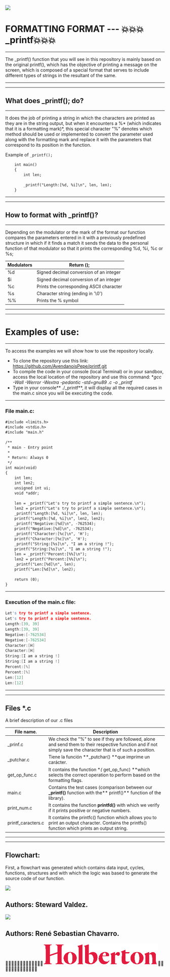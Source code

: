 ![](https://mikata.shingaku.mynavi.jp/img/umi/6221/151228114825/1.jpg)
# FORMATTING FORMAT --- 💥💥💥_printf💥💥💥


------------


The _printf() function that you will see in this repository is mainly based on the original printf(), which has the objective of printing a message on the screen, which is composed of a special format that serves to include different types of strings in the resultant of the same.

------------


-----------

   ## What does _printf(); do?

------------

It does the job of printing a string in which the characters are printed as they are in the string output, but when it encounters a %* (which indicates that it is a formatting mark)*, this special character "%" denotes which method should be used or implemented to convert the parameter used along with the formatting mark and replace it with the parameters that correspond to its position in the function.

Example of `_printf();`

        int main()
		{
			int len;
			
			_printf("Length:[%d, %i]\n", len, len);
		}

------------



------------

## How to format with _printf()?

------------


Depending on the modulator or the mark of the format our function compares the parameters entered in it with a previously predefined structure in which if it finds a match it sends the data to the personal function of that modulator so that it prints the corresponding %d, %i, %c or %s;

|  Modulators | Return ();  |
| ------------ | ------------ |
|  %d  | Signed decimal conversion of an integer  |
|  $i |  Signed decimal conversion of an integer |
|  %c | Prints the corresponding ASCII character  |
|  %s | Character string (ending in '\0')  |
|  %% |  Prints the % symbol |

------------


------------



# Examples of use:

------------


To access the examples we will show how to use the repository locally.

- To clone the repository use this link: https://github.com/AvendanoisPepe/printf.git
- To compile the code in your console (local Terminal) or in your sandbox, access the local location of the repository and use this command: **gcc -Wall -Werror -Wextra -pedantic -std=gnu89 *.c -o _printf**
- Type in your console** ./_printf**, it will display all the required cases in the main.c since you will be executing the code.

------------
### File main.c:
    #include <limits.h>
    #include <stdio.h>
    #include "main.h"
    
    /**
     * main - Entry point
     *
     * Return: Always 0
     */
    int main(void)
    {
    	int len;
    	int len2;
    	unsigned int ui;
    	void *addr;
    
    	len = _printf("Let's try to printf a simple sentence.\n");
    	len2 = printf("Let's try to printf a simple sentence.\n");
    	_printf("Length:[%d, %i]\n", len, len);
    	printf("Length:[%d, %i]\n", len2, len2);
    	_printf("Negative:[%d]\n", -762534);
    	printf("Negative:[%d]\n", -762534);
    	_printf("Character:[%c]\n", 'H');
    	printf("Character:[%c]\n", 'H');
    	_printf("String:[%s]\n", "I am a string !");
    	printf("String:[%s]\n", "I am a string !");
    	len = _printf("Percent:[%%]\n");
    	len2 = printf("Percent:[%%]\n");
    	_printf("Len:[%d]\n", len);
    	printf("Len:[%d]\n", len2);
    
    	return (0);
    }
    

------------


### Execution of the main.c file:

```c
Let's try to printf a simple sentence.
Let's try to printf a simple sentence.
Length:[39, 39]
Length:[39, 39]
Negative:[-762534]
Negative:[-762534]
Character:[H]
Character:[H]
String:[I am a string !]
String:[I am a string !]
Percent:[%]
Percent:[%]
Len:[12]
Len:[12]
```

------------


------------

## Files *.c



A brief description of our .c files

| File name.  | Description |
| ------------ | ------------ |
| _prinf.c  |  We check the "%" to see if they are followed, alone and send them to their respective function and if not simply save the character that is of such a position.  |
|  _putchar.c | Tiene la función **_putchar() **que imprime un carácter.  |
| get_op_func.c  |  It contains the function **(* get_op_func) **which selects the correct operation to perform based on the formatting flags. |
|  main.c |  Contains the test cases (comparison between our **_printf()** function with the** printf()** function of the library). |
| print_num.c  | It contains the function **printfd()** with which we verify if it prints positive or negative numbers.   |
| printf_caracters.c  | It contains the printfc() function which allows you to print an output character. Contains the printfs() function which prints an output string.  |


------------


------------

## Flowchart:

First, a flowchart was generated which contains data input, cycles, functions, structures and with which the logic was based to generate the source code of our function.

![](https://scontent.fbog4-2.fna.fbcdn.net/v/t1.6435-9/254972652_3035195720078471_8349072310618740594_n.jpg?_nc_cat=109&_nc_rgb565=1&ccb=1-5&_nc_sid=730e14&_nc_ohc=w-mJxWGRU_YAX_ZoUwZ&_nc_ht=scontent.fbog4-2.fna&oh=81ee698ddbb0f77f2739768c3d7891dc&oe=61AFE128)

## Authors: Steward Valdez.

![](https://scontent.fbog4-2.fna.fbcdn.net/v/t1.6435-9/245379421_10224272841063912_624750551163182786_n.jpg?_nc_cat=102&ccb=1-5&_nc_sid=09cbfe&_nc_ohc=ihxPoG9IdwwAX_saD7Z&_nc_ht=scontent.fbog4-2.fna&oh=1f41a32f9ef787fbe6b419f725f8c9c6&oe=61AFFD50)


## Authors: René Sebastian Chavarro.


🥲🥲🥲🥲🥲🥲🥲🥲🥲🥲🥲🥲🥲![](https://raw.githubusercontent.com/jbocane6/logos/main/holberton-logo.png)🥲🥲🥲🥲🥲🥲🥲🥲🥲🥲🥲🥲🥲
